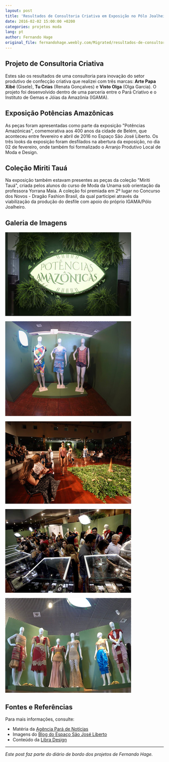 ```yaml
---
layout: post
title: 'Resultados de Consultoria Criativa em Exposição no Pólo Joalheiro'
date: 2016-02-02 15:00:00 +0200
categories: projetos moda
lang: pt
author: Fernando Hage
original_file: fernandohage.weebly.com/Migrated/resultados-de-consultoria-criativa-em-exposicao-no-polo-joalheiro.html
---
```


## Projeto de Consultoria Criativa

Estes são os resultados de uma consultoria para inovação do setor produtivo de confecção criativa que realizei com três marcas: **Arte Papa Xibé** (Gisele), **Tu Crias** (Renata Gonçalves) e **Visto Olga** (Olga Garcia). O projeto foi desenvolvido dentro de uma parceria entre o Pará Criativo e o Instituto de Gemas e Jóias da Amazônia (IGAMA).

## Exposição Potências Amazônicas

As peças foram apresentadas como parte da exposição "Potências Amazônicas", comemorativa aos 400 anos da cidade de Belém, que aconteceu entre fevereiro e abril de 2016 no Espaço São José Liberto. Os três looks da exposição foram desfilados na abertura da exposição, no dia 02 de fevereiro, onde também foi formalizado o Arranjo Produtivo Local de Moda e Design.

## Coleção Miriti Tauá

Na exposição também estavam presentes as peças da coleção "Miriti Tauá", criada pelos alunos do curso de Moda da Unama sob orientação da professora Yorrana Maia. A coleção foi premiada em 2º lugar no Concurso dos Novos - Dragão Fashion Brasil, da qual participei através da viabilização da produção do desfile com apoio do próprio IGAMA/Pólo Joalheiro.

## Galeria de Imagens

![Resultados de Consultoria Criativa em Exposição no Pólo Joalheiro](/assets/images/resultados-de-consultoria-criativa-em-exposicao-no-polo-joalheiro-01.jpg)

![Resultados de Consultoria Criativa em Exposição no Pólo Joalheiro](/assets/images/resultados-de-consultoria-criativa-em-exposicao-no-polo-joalheiro-02.jpg)

![Resultados de Consultoria Criativa em Exposição no Pólo Joalheiro](/assets/images/resultados-de-consultoria-criativa-em-exposicao-no-polo-joalheiro-03.jpg)

![Resultados de Consultoria Criativa em Exposição no Pólo Joalheiro](/assets/images/resultados-de-consultoria-criativa-em-exposicao-no-polo-joalheiro-04.jpg)

![Resultados de Consultoria Criativa em Exposição no Pólo Joalheiro](/assets/images/resultados-de-consultoria-criativa-em-exposicao-no-polo-joalheiro-05.jpg)

## Fontes e Referências

Para mais informações, consulte:

- Matéria da [Agência Pará de Notícias](https://www.agenciapara.com.br/)
- Imagens do [Blog do Espaço São José Liberto](http://espacosaojose.com.br/)
- Conteúdo da [Libra Design](https://www.libradesign.com.br/)

---

*Este post faz parte do diário de bordo dos projetos de Fernando Hage.*
